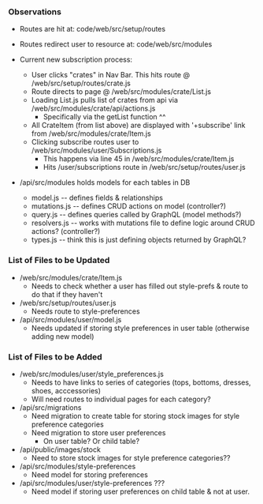 ### Observations
  - Routes are hit at: code/web/src/setup/routes
  - Routes redirect user to resource at: code/web/src/modules
  - Current new subscription process:
    - User clicks "crates" in Nav Bar. This hits route @ /web/src/setup/routes/crate.js
    - Route directs to page @ /web/src/modules/crate/List.js
    - Loading List.js pulls list of crates from api via /web/src/modules/crate/api/actions.js
      - Specifically via the getList function ^^
    - All CrateItem (from list above) are displayed with '+subscribe' link from /web/src/modules/crate/Item.js
    - Clicking subscribe routes user to /web/src/modules/user/Subscriptions.js
      - This happens via line 45 in /web/src/modules/crate/Item.js
      - Hits /user/subscriptions route in /web/src/setup/routes/user.js

  - /api/src/modules holds models for each tables in DB
    - model.js --  defines fields & relationships
    - mutations.js --  defines CRUD actions on model (controller?)
    - query.js -- defines queries called by GraphQL (model methods?)
    - resolvers.js -- works with mutations file to define logic around CRUD actions?  (controller?)
    - types.js -- think this is just defining objects returned by GraphQL?

### List of Files to be Updated
  - /web/src/modules/crate/Item.js
      - Needs to check whether a user has filled out style-prefs & route to do that if they haven't
  - /web/src/setup/routes/user.js
      - Needs route to style-preferences
  - /api/src/modules/user/model.js
      - Needs updated if storing style preferences in user table (otherwise adding new model)

### List of Files to be Added
  - /web/src/modules/user/style_preferences.js
      - Needs to have links to series of categories (tops, bottoms, dresses, shoes, acccessories)
      - Will need routes to individual pages for each category?
  - /api/src/migrations
      - Need migration to create table for storing stock images for style preference categories
      - Need migration to store user preferences
        - On user table? Or child table?
  - /api/public/images/stock
      - Need to store stock images for style preference categories??
  - /api/src/modules/style-preferences
      - Need model for storing preferences
  - /api/src/modules/user/style-preferences ???
      - Need model if storing user preferences on child table & not at user.
